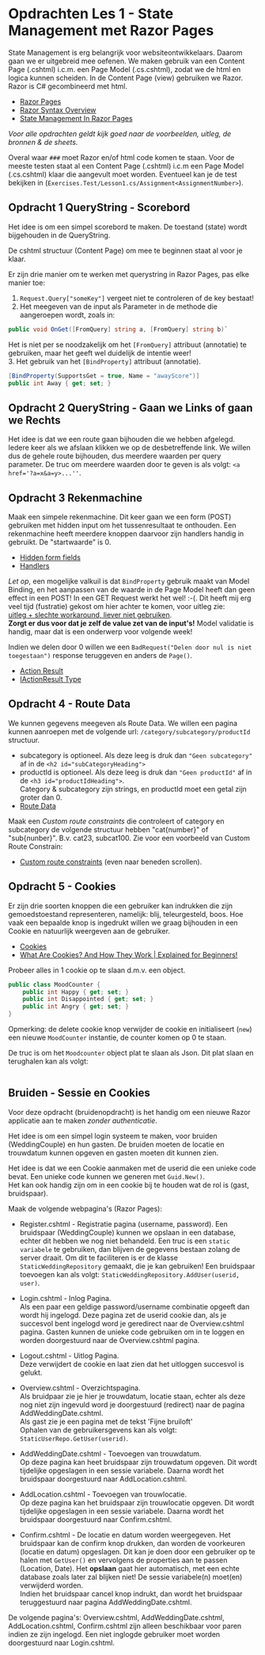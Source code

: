 # Opdrachten Les 1 - State Management met Razor Pages

State Management is erg belangrijk voor websiteontwikkelaars. Daarom gaan we er uitgebreid mee oefenen.
We maken gebruik van een Content Page (.cshtml) i.c.m. een Page Model (.cs.cshtml), zodat we de html en logica kunnen scheiden.
In de Content Page (view) gebruiken we Razor. Razor is C# gecombineerd met html.   
* [Razor Pages](https://www.learnrazorpages.com/razor-pages)  
* [Razor Syntax Overview](https://www.mikesdotnetting.com/article/153/inline-razor-syntax-overview)  
* [State Management In Razor Pages](https://www.learnrazorpages.com/razor-pages/state-management)  

*Voor alle opdrachten geldt kijk goed naar de voorbeelden, uitleg, de bronnen & de sheets.*

Overal waar ``###`` moet Razor en/of html code komen te staan.
Voor de meeste testen staat al een Content Page (.cshtml) i.c.m een Page Model (.cs.cshtml) klaar die aangevult moet worden.
Eventueel kan je de test bekijken in (`Exercises.Test/Lesson1.cs/Assignment<AssignmentNumber>`). 

## Opdracht 1 QueryString - Scorebord 

Het idee is om een simpel scorebord te maken. 
De toestand (state) wordt bijgehouden in de QueryString.

De cshtml structuur (Content Page) om mee te beginnen staat al voor je klaar. 

Er zijn drie manier om te werken met querystring in Razor Pages, pas elke manier toe:  
1. `Request.Query["someKey"]`  vergeet niet te controleren of de key bestaat!  
2. Het meegeven van de input als Parameter in de methode die aangeroepen wordt, zoals in:   
```c#
public void OnGet([FromQuery] string a, [FromQuery] string b)`
```  
Het is niet per se noodzakelijk om het `[FromQuery]` attribuut (annotatie) te gebruiken, maar het geeft wel duidelijk de intentie weer!  
3. Het gebruik van het `[BindProperty]` attribuut (annotatie).   
```c#
[BindProperty(SupportsGet = true, Name = "awayScore")]
public int Away { get; set; }
```

## Opdracht 2 QueryString - Gaan we Links of gaan we Rechts

Het idee is dat we een route gaan bijhouden die we hebben afgelegd. 
Iedere keer als we afslaan klikken we op de desbetreffende link.
We willen dus de gehele route bijhouden, dus meerdere waarden per query parameter.
De truc om meerdere waarden door te geven is als volgt: ``<a href='?a=x&a=y>...''``.

## Opdracht 3 Rekenmachine

Maak een simpele rekenmachine. Dit keer gaan we een form (POST) gebruiken 
met hidden input om het tussenresultaat te onthouden. 
Een rekenmachine heeft meerdere knoppen daarvoor zijn handlers handig in gebruikt. 
De "startwaarde" is 0.

* [Hidden form fields](https://www.learnrazorpages.com/razor-pages/state-management#hidden-form-fields)
* [Handlers](https://www.learnrazorpages.com/razor-pages/handler-methods)

*Let op*, een mogelijke valkuil is dat `BindProperty` gebruik maakt van Model Binding, 
en het aanpassen van de waarde in de Page Model heeft dan geen effect in een POST! 
In een GET Request werkt het wel! 
:-(. Dit heeft mij erg veel tijd (fustratie) gekost om hier achter te komen, voor uitleg zie:  
[uitleg + slechte workaround, liever niet gebruiken](https://stackoverflow.com/questions/53669863/change-bound-property-in-onpost-in-model-is-invalid/53675887#53675887).  
**Zorgt er dus voor dat je zelf de value zet van de input's!**
Model validatie is handig, maar dat is een onderwerp voor volgende week!

Indien we delen door 0 willen we een ``BadRequest("Delen door nul is niet toegestaan")`` response teruggeven en anders de ``Page()``.
* [Action Result](https://www.learnrazorpages.com/razor-pages/action-results)  
* [IActionResult Type](https://docs.microsoft.com/en-us/aspnet/core/web-api/action-return-types?view=aspnetcore-5.0#iactionresult-type)  
 
## Opdracht 4 - Route Data 

We kunnen gegevens meegeven als Route Data.
We willen een pagina kunnen aanroepen met de volgende url: `/category/subcategory/productId` structuur.  
* subcategory is optioneel. Als deze leeg is druk dan `"Geen subcategory"` af in de `<h2 id="subCategoryHeading">`  
* productId is optioneel. Als deze leeg is druk dan `"Geen productId"` af in de `<h3 id="productIdHeading">`.  
Category & subcategory zijn strings, en productId moet een getal zijn groter dan 0.  
* [Route Data](https://www.learnrazorpages.com/razor-pages/routing#route-data)

Maak een *Custom route constraints* die controleert of category en subcategory de volgende structuur hebben "cat{number}" of "sub{nunber}".
B.v. cat23, subcat100.
Zie voor een voorbeeld van Custom Route Constrain:  
* [Custom route constraints](https://docs.microsoft.com/en-us/aspnet/core/fundamentals/routing?view=aspnetcore-5.0#route-template-reference) (even naar beneden scrollen).

## Opdracht 5 - Cookies

Er zijn drie soorten knoppen die een gebruiker kan indrukken die zijn gemoedstoestand representeren, namelijk:
blij, teleurgesteld, boos.  Hoe vaak een bepaalde knop is ingedrukt willen we graag bijhouden in een Cookie en natuurlijk weergeven aan de gebruiker.   
* [Cookies](https://www.learnrazorpages.com/razor-pages/cookies)  
* [What Are Cookies? And How They Work | Explained for Beginners!](https://www.youtube.com/watch?v=rdVPflECed8&ab_channel=CreateaProWebsite)  

Probeer alles in 1 cookie op te slaan d.m.v. een object.
```c#
public class MoodCounter {
    public int Happy { get; set; }
    public int Disappointed { get; set; }
    public int Angry { get; set; }
}
```

Opmerking: de delete cookie knop verwijder de cookie en initialiseert (`new`) een nieuwe `MoodCounter` instantie, de counter komen op 0 te staan.

De truc is om het `Moodcounter` object plat te slaan als Json. Dit plat slaan en terughalen kan als volgt:
```c#

```

## Bruiden - Sessie en Cookies
Voor deze opdracht (bruidenopdracht) is het handig om een nieuwe Razor applicatie aan te maken *zonder authenticatie*.

Het idee is om een simpel login systeem te maken, voor bruiden (WeddingCouple) en hun gasten.
De bruiden moeten de locatie en trouwdatum kunnen opgeven en gasten moeten dit kunnen zien.
 
Het idee is dat we een Cookie aanmaken met de userid die een unieke  code bevat. 
Een unieke code kunnen we generen met `Guid.New()`.  
Het kan ook handig zijn om in een cookie bij te houden wat de rol is (gast, bruidspaar).

Maak de volgende webpagina's (Razor Pages):  
* Register.cshtml - Registratie pagina (username, password). 
Een bruidspaar (WeddingCouple) kunnen we opslaan in een database, echter dit hebben we nog niet behandeld.
Een truc is een `static variabele` te gebruiken, dan blijven de gegevens bestaan zolang de server draait.
Om dit te faciliteren is er de klasse `StaticWeddingRepository` gemaakt, die je kan gebruiken! 
Een bruidspaar toevoegen kan als volgt: `StaticWeddingRepository.AddUser(userid, user)`.

* Login.cshtml - Inlog Pagina.  
Als een paar een geldige password/username combinatie opgeeft dan wordt hij ingelogd.
Deze pagina zet de userid cookie dan, als je succesvol bent ingelogd word je geredirect naar de Overview.cshtml pagina.
Gasten kunnen de unieke code gebruiken om in te loggen en worden doorgestuurd naar de Overview.cshtml pagina.

* Logout.cshtml - Uitlog Pagina.  
 Deze verwijdert de cookie en laat zien dat het uitloggen succesvol is gelukt.

* Overview.cshtml - Overzichtspagina.  
    Als bruidpaar zie je hier je trouwdatum, locatie staan, echter als deze nog niet zijn ingevuld word je doorgestuurd (redirect) naar de pagina AddWeddingDate.cshtml.   
    Als gast zie je een pagina met de tekst 'Fijne bruiloft'  
Ophalen van de gebruikersgevens kan als volgt: ``StaticUserRepo.GetUser(userid)``. 
 
* AddWeddingDate.cshtml - Toevoegen van trouwdatum.   
Op deze pagina kan heet bruidspaar zijn trouwdatum opgeven. Dit wordt tijdelijke opgeslagen in een sessie variabele. Daarna wordt het bruidspaar doorgestuurd naar AddLocation.cshtml.

* AddLocation.cshtml - Toevoegen van trouwlocatie.   
Op deze pagina kan het bruidspaar zijn trouwlocatie opgeven. Dit wordt tijdelijke opgeslagen in een sessie variabele. Daarna wordt het bruidspaar doorgestuurd naar Confirm.cshtml.

* Confirm.cshtml - De locatie en datum worden weergegeven.
   Het bruidspaar kan de confirm knop drukken, dan worden de voorkeuren (locatie en datum) opgeslagen.
   Dit kan je doen door een gebruiker op te halen met ``GetUser()`` en vervolgens de properties aan te passen (Location, Date). 
   Het **opslaan** gaat hier automatisch, met een echte database zoals later zal blijken niet! 
   De sessie variabele(n) moet(en) verwijderd worden.  
   Indien het bruidspaar cancel knop indrukt, dan wordt het bruidspaar teruggestuurd naar pagina AddWeddingDate.cshtml.

De volgende pagina's:
Overview.cshtml, AddWeddingDate.cshtml, AddLocation.cshtml, Confirm.cshtml 
zijn alleen beschikbaar voor paren indien ze zijn ingelogd. 
Een niet inglogde gebruiker moet worden doorgestuurd naar Login.cshtml.


